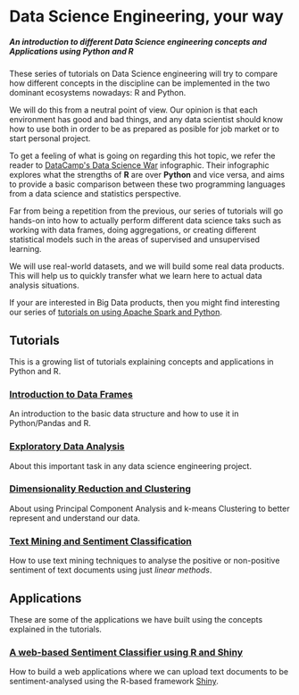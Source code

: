 # Data Science Engineering, your way

##### An introduction to different Data Science engineering concepts and Applications using Python and R  

These series of tutorials on Data Science engineering will try to compare how different concepts in the discipline can be implemented in the two dominant ecosystems nowadays: R and Python.  

We will do this from a neutral point of view. Our opinion is that each environment has good and bad things, and any data scientist should know how to use both in order to be as prepared as posible for job market or to start personal project.    

To get a feeling of what is going on regarding this hot topic, we refer the reader to [DataCamp's Data Science War](http://blog.datacamp.com/r-or-python-for-data-analysis/) infographic. Their infographic explores what the strengths of **R** are over **Python** and vice versa, and aims to provide a basic comparison between these two programming languages from a data science and statistics perspective.  

Far from being a repetition from the previous, our series of tutorials will go hands-on into how to actually perform different data science taks such as working with data frames, doing aggregations, or creating different statistical models such in the areas of supervised and unsupervised learning.  

We will use real-world datasets, and we will build some real data products. This will help us to quickly transfer what we learn here to actual data analysis situations.  

If your are interested in Big Data products, then you might find interesting our series of [tutorials on using Apache Spark and Python](https://github.com/jadianes/spark-py-notebooks).  

## Tutorials

This is a growing list of tutorials explaining concepts and applications in Python and R. 

### [Introduction to Data Frames](https://github.com/jadianes/data-science-your-way/blob/master/01-data-frames/README.md)  

An introduction to the basic data structure and how to use it in Python/Pandas and R.  

### [Exploratory Data Analysis](https://github.com/jadianes/data-science-your-way/blob/master/02-exploratory-data-analysis/README.md)    

About this important task in any data science engineering project.  

### [Dimensionality Reduction and Clustering](https://github.com/jadianes/data-science-your-way/blob/master/03-dimensionality-reduction-and-clustering/README.md)    
About using Principal Component Analysis and k-means Clustering to better represent and understand our data.  

### [Text Mining and Sentiment Classification](https://github.com/jadianes/data-science-your-way/blob/master/04-sentiment-analysis/README.md)    

How to use text mining techniques to analyse the positive or non-positive sentiment of text documents using just *linear methods*.  

## Applications  

These are some of the applications we have built using the concepts explained in the tutorials.  

### [A web-based Sentiment Classifier using R and Shiny](https://github.com/jadianes/data-science-your-way/blob/master/apps/sentimentclassifier/README.md)  

How to build a web applications where we can upload text documents to be sentiment-analysed using the R-based framework [Shiny](http://shiny.rstudio.com/).